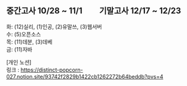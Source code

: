 ## 중간고사 10/28 ~ 11/1 &nbsp;&nbsp;&nbsp;&nbsp;&nbsp;&nbsp;&nbsp; 기말고사 12/17 ~ 12/23
화: (12)실리, (1)인공, (2)유말쓰, (3)웹서버 <br>
수: (5)오픈소스<br>
목: (11)데분, (3)데베<br>
금: (11)자바  <br>

[개인 노션] <br>
링크 : <https://distinct-popcorn-027.notion.site/93742f2829b1422cb1262272b64beddb?pvs=4>
